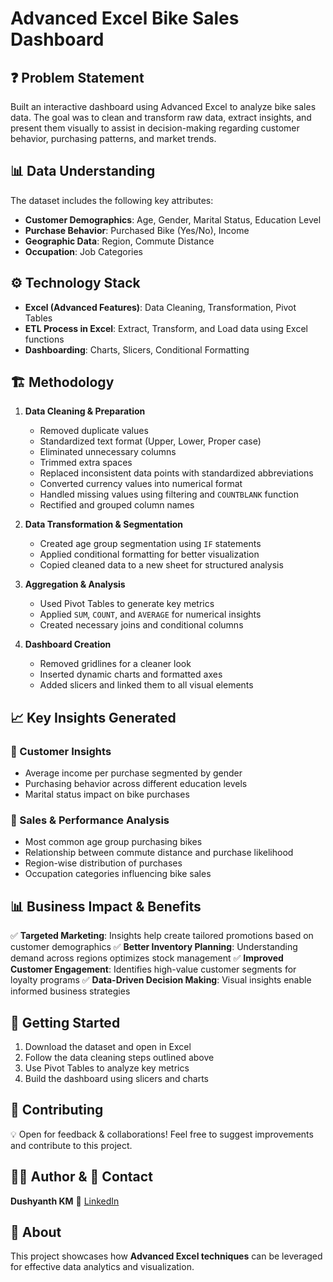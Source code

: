 # Advanced Excel Bike Sales Dashboard

## ❓ Problem Statement
Built an interactive dashboard using Advanced Excel to analyze bike sales data. The goal was to clean and transform raw data, extract insights, and present them visually to assist in decision-making regarding customer behavior, purchasing patterns, and market trends.

## 📊 Data Understanding
The dataset includes the following key attributes:
- **Customer Demographics**: Age, Gender, Marital Status, Education Level
- **Purchase Behavior**: Purchased Bike (Yes/No), Income
- **Geographic Data**: Region, Commute Distance
- **Occupation**: Job Categories

## ⚙️ Technology Stack
- **Excel (Advanced Features)**: Data Cleaning, Transformation, Pivot Tables
- **ETL Process in Excel**: Extract, Transform, and Load data using Excel functions
- **Dashboarding**: Charts, Slicers, Conditional Formatting

## 🏗️ Methodology
1. **Data Cleaning & Preparation**
   - Removed duplicate values
   - Standardized text format (Upper, Lower, Proper case)
   - Eliminated unnecessary columns
   - Trimmed extra spaces
   - Replaced inconsistent data points with standardized abbreviations
   - Converted currency values into numerical format
   - Handled missing values using filtering and `COUNTBLANK` function
   - Rectified and grouped column names
   
2. **Data Transformation & Segmentation**
   - Created age group segmentation using `IF` statements
   - Applied conditional formatting for better visualization
   - Copied cleaned data to a new sheet for structured analysis
   
3. **Aggregation & Analysis**
   - Used Pivot Tables to generate key metrics
   - Applied `SUM`, `COUNT`, and `AVERAGE` for numerical insights
   - Created necessary joins and conditional columns
   
4. **Dashboard Creation**
   - Removed gridlines for a cleaner look
   - Inserted dynamic charts and formatted axes
   - Added slicers and linked them to all visual elements
   
## 📈 Key Insights Generated
### 🔹 Customer Insights
- Average income per purchase segmented by gender
- Purchasing behavior across different education levels
- Marital status impact on bike purchases

### 🔹 Sales & Performance Analysis
- Most common age group purchasing bikes
- Relationship between commute distance and purchase likelihood
- Region-wise distribution of purchases
- Occupation categories influencing bike sales

## 📊 Business Impact & Benefits
✅ **Targeted Marketing**: Insights help create tailored promotions based on customer demographics
✅ **Better Inventory Planning**: Understanding demand across regions optimizes stock management
✅ **Improved Customer Engagement**: Identifies high-value customer segments for loyalty programs
✅ **Data-Driven Decision Making**: Visual insights enable informed business strategies

## 🚀 Getting Started
1. Download the dataset and open in Excel
2. Follow the data cleaning steps outlined above
3. Use Pivot Tables to analyze key metrics
4. Build the dashboard using slicers and charts

## 🤝 Contributing
💡 Open for feedback & collaborations! Feel free to suggest improvements and contribute to this project.

## 👨‍💻 Author & 📌 Contact
**Dushyanth KM** 🔗 [LinkedIn](https://www.linkedin.com/in/dushyanth-km-666660260/)

## 📢 About
This project showcases how **Advanced Excel techniques** can be leveraged for effective data analytics and visualization.

